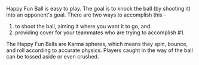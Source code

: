 Happy Fun Ball is easy to play. The goal is to knock the ball (by shooting it) into an opponent's goal. There are two ways to accomplish
this - 

1) to shoot the ball, aiming it where you want it to go, and 
2) providing cover for your teammates who are trying to accomplish #1.

The Happy Fun Balls are Karma spheres, which means they spin, bounce, and roll according to accurate physics. Players caught in the way of
the ball can be tossed aside or even crushed.